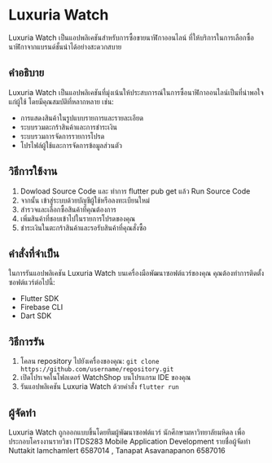 # Luxuria Watch

Luxuria Watch เป็นแอปพลิเคชันสำหรับการซื้อขายนาฬิกาออนไลน์ ที่ให้บริการในการเลือกซื้อนาฬิกาจากแบรนด์ชั้นนำได้อย่างสะดวกสบาย

## คำอธิบาย

Luxuria Watch เป็นแอปพลิเคชันที่มุ่งเน้นให้ประสบการณ์ในการซื้อนาฬิกาออนไลน์เป็นที่น่าพอใจแก่ผู้ใช้ โดยมีคุณสมบัติที่หลากหลาย เช่น:

- การแสดงสินค้าในรูปแบบรายการและรายละเอียด
- ระบบรวมตะกร้าสินค้าและการชำระเงิน
- ระบบรวมการจัดการรายการโปรด
- โปรไฟล์ผู้ใช้และการจัดการข้อมูลส่วนตัว

## วิธีการใช้งาน

1. Dowload Source Code และ ทำการ flutter pub get แล้ว Run Source Code 
2. จากนั้น เข้าสู่ระบบด้วยบัญชีผู้ใช้หรือลงทะเบียนใหม่
3. สำรวจและเลือกซื้อสินค้าที่คุณต้องการ
4. เพิ่มสินค้าที่ชอบเข้าไปในรายการโปรดของคุณ
5. ชำระเงินในตะกร้าสินค้าและรอรับสินค้าที่คุณสั่งซื้อ

## คำสั่งที่จำเป็น

ในการรันแอปพลิเคชัน Luxuria Watch บนเครื่องมือพัฒนาซอฟต์แวร์ของคุณ คุณต้องทำการติดตั้งซอฟต์แวร์ต่อไปนี้:
- Flutter SDK
- Firebase CLI
- Dart SDK

## วิธีการรัน

1. โคลน repository ไปยังเครื่องของคุณ: `git clone https://github.com/username/repository.git`
2. เปิดโปรเจคในโฟลเดอร์ WatchShop บนโปรแกรม IDE ของคุณ
3. รันแอปพลิเคชัน Luxuria Watch ด้วยคำสั่ง `flutter run`

## ผู้จัดทำ

Luxuria Watch ถูกออกแบบขึ้นโดยทีมผู้พัฒนาซอฟต์แวร์ นักศึกษามหาวิทยาลัยมหิดล เพื่อประกอบโครงงานรายวิชา ITDS283 Mobile Application Development
รายชื่อผู้จัดทำ Nuttakit Iamchamlert 6587014 , Tanapat Asavanapanon 6587016
